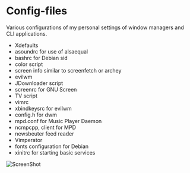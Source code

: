 Config-files
============

Various configurations of my personal settings of window managers and CLI applications.

- Xdefaults
- asoundrc for use of alsaequal
- bashrc for Debian sid
- color script
- screen info similar to screenfetch or archey
- evilwm
- JDownloader script
- screenrc for GNU Screen
- TV script
- vimrc
- xbindkeysrc for evilwm
- config.h for dwm
- mpd.conf for Music Player Daemon
- ncmpcpp, client for MPD
- newsbeuter feed reader
- Vimperator
- fonts configuration for Debian
- xinitrc for starting basic services

![ScreenShot](https://{http://postimg.org/image/8i1sljhr7/})
